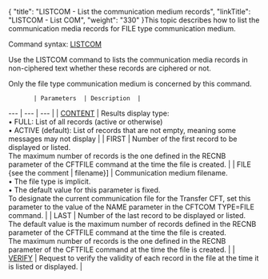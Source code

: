 {
    "title": "LISTCOM - List the communication medium records",
    "linkTitle": "LISTCOM - List COM",
    "weight": "330"
}This topic describes how to list the communication media records for
FILE type communication medium.

Command syntax: [LISTCOM](../../../command_summary#LISTCOM)

Use the LISTCOM command to lists the communication media
records in non-ciphered text whether these records are ciphered or not.

Only
the file type communication medium is concerned by this command.


           | Parameters  | Description  |
 --- | --- | --- |
|  <a href="../../../command_summary/parameter_intro/content">CONTENT</a>  |  Results display type:<br/> • FULL: List of all records (active or otherwise)<br/> • ACTIVE (default): List of records that are not empty, meaning some messages may not display</li>  |
|  FIRST  |  Number of the first record to be displayed or listed.<br/>The maximum number of records is the one defined in the RECNB parameter of the CFTFILE command at the time the file is created.  |
|  FILE {see the comment | filename}]  |  Communication medium filename.<br/> • The file type is implicit.<br/> • The default value for this parameter is fixed.<br/>To designate the current communication file for the Transfer CFT, set this parameter to the value of the NAME parameter in the CFTCOM TYPE=FILE command.  |
|  LAST  |  Number of the last record to be displayed or listed.<br/>The default value is the maximum number of records defined in the RECNB parameter of the CFTFILE command at the time the file is created.<br/>The maximum number of records is the one defined in the RECNB parameter of the CFTFILE command at the time the file is created.  |
|  <a href="../../../command_summary/parameter_intro/verify">VERIFY</a>  |  Request to verify the validity of each record in the file at the time it is listed or displayed.  |

